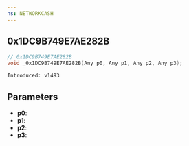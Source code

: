 ```yaml
---
ns: NETWORKCASH
---
```

## 0x1DC9B749E7AE282B

```c
// 0x1DC9B749E7AE282B
void _0x1DC9B749E7AE282B(Any p0, Any p1, Any p2, Any p3);
```

```
Introduced: v1493
```

## Parameters
* **p0**:
* **p1**:
* **p2**:
* **p3**:

